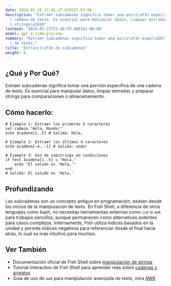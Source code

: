 ```yaml
---
date: 2024-01-20 17:45:47.010937-07:00
description: "Extraer subcadenas significa tomar una porci\xF3n espec\xEDfica de una\
  \ cadena de texto. Es esencial para manipular datos, limpiar entradas y preparar\
  \ strings\u2026"
lastmod: '2024-03-13T22:44:59.489161-06:00'
model: gpt-4-1106-preview
summary: "Extraer subcadenas significa tomar una porci\xF3n espec\xEDfica de una cadena\
  \ de texto."
title: "Extracci\xF3n de subcadenas"
weight: 6
---
```


## ¿Qué y Por Qué?
Extraer subcadenas significa tomar una porción específica de una cadena de texto. Es esencial para manipular datos, limpiar entradas y preparar strings para comparaciones o almacenamiento.

## Cómo hacerlo:
```Fish Shell
# Ejemplo 1: Extraer los primeros 5 caracteres
set cadena "Hola, Mundo!"
echo $cadena[1..5] # Salida: Hola,

# Ejemplo 2: Extraer los últimos 4 caracteres
echo $cadena[-4..-1] # Salida: undo!

# Ejemplo 3: Uso de substrings en condiciones
if test $cadena[1..5] = "Hola,"
    echo "El saludo es 'Hola,'"
end
# Salida: El saludo es 'Hola,'
```

## Profundizando
Las subcadenas son un concepto antiguo en programación, existen desde los inicios de la manipulación de texto. En Fish Shell, a diferencia de otros lenguajes como bash, no necesitas herramientas externas como `cut` o `awk` para trabajos sencillos, aunque permanecen como alternativas potentes para casos complejos. Internamente, Fish utiliza índices basados en la unidad y permite índices negativos para referenciar desde el final hacia atrás, lo cual es más intuitivo para muchos.

## Ver También
- Documentación oficial de Fish Shell sobre [manipulación de strings](https://fishshell.com/docs/current/index.html#syntax-string)
- Tutorial interactivo de Fish Shell para aprender más sobre [cadenas y arreglos](https://fishshell.com/docs/current/tutorial.html#tut_strings_and_arrays)
- Guía de uso de `awk` para manipulación avanzada de texto, mira [AWK](https://www.gnu.org/software/gawk/manual/gawk.html)
